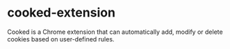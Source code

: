 # cooked-extension
Cooked is a Chrome extension that can automatically add, modify or delete cookies based on user-defined rules.
